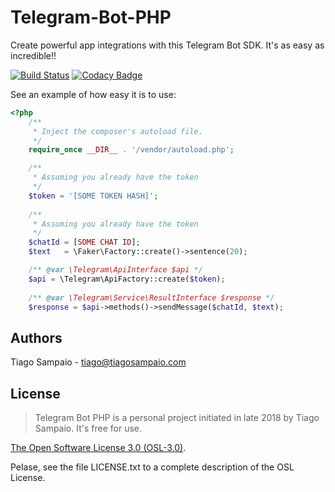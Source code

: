 # Telegram-Bot-PHP
Create powerful app integrations with this Telegram Bot SDK. It's as easy as incredible!!

[![Build Status](https://travis-ci.org/tiagosampaio/Telegram-Bot-PHP.svg?branch=master)](https://travis-ci.org/tiagosampaio/Telegram-Bot-PHP)
[![Codacy Badge](https://api.codacy.com/project/badge/Grade/fa7bd86a0d804c2bbebdea5abbb25502)](https://www.codacy.com/app/tiagoosampaio/Telegram-Bot-PHP?utm_source=github.com&amp;utm_medium=referral&amp;utm_content=tiagosampaio/Telegram-Bot-PHP&amp;utm_campaign=Badge_Grade)

See an example of how easy it is to use:

```php
<?php
    /**
     * Inject the composer's autoload file.
     */
    require_once __DIR__ . '/vendor/autoload.php';

    /**
     * Assuming you already have the token  
     */
    $token = '[SOME TOKEN HASH]';
    
    /**
     * Assuming you already have the token  
     */
    $chatId = [SOME CHAT ID];
    $text   = \Faker\Factory::create()->sentence(20);

    /** @var \Telegram\ApiInterface $api */
    $api = \Telegram\ApiFactory::create($token);
    
    /** @var \Telegram\Service\ResultInterface $response */
    $response = $api->methods()->sendMessage($chatId, $text);
```
 
## Authors

Tiago Sampaio - [tiago@tiagosampaio.com](mailto:tiago@tiagosampaio.com)

## License
> Telegram Bot PHP is a personal project initiated in late 2018 by Tiago Sampaio. It's free for use.

[The Open Software License 3.0 (OSL-3.0)](https://opensource.org/licenses/osl-3.0.php).

Pelase, see the file LICENSE.txt to a complete description of the OSL License.
